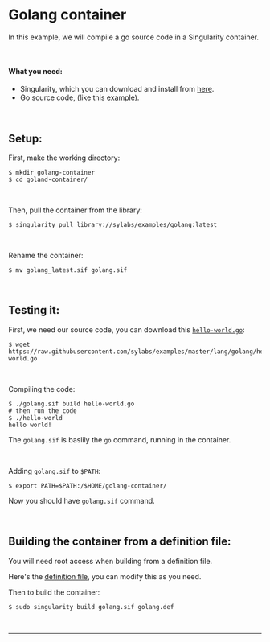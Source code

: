 # Golang container

In this example, we will compile a go source code in a Singularity container.

<br>


#### What you need:
 - Singularity, which you can download and install from [here](https://github.com/sylabs/singularity).
 - Go source code, (like this [example](https://raw.githubusercontent.com/sylabs/examples/master/lang/golang/hello-world.go)).

<br>



## Setup:

First, make the working directory:

```
$ mkdir golang-container
$ cd goland-container/
```

<br>

Then, pull the container from the library:

```
$ singularity pull library://sylabs/examples/golang:latest
```

<br>

Rename the container:

```
$ mv golang_latest.sif golang.sif
```

<br>


## Testing it:

First, we need our source code, you can download this [`hello-world.go`](https://raw.githubusercontent.com/sylabs/examples/master/lang/golang/hello-world.go
):

```
$ wget https://raw.githubusercontent.com/sylabs/examples/master/lang/golang/hello-world.go
```

<br>

Compiling the code:

```
$ ./golang.sif build hello-world.go
# then run the code
$ ./hello-world
hello world!
```

The `golang.sif` is baslily the `go` command, running in the container.

<br>

Adding `golang.sif` to `$PATH`:

```
$ export PATH=$PATH:/$HOME/golang-container/
```

Now you should have `golang.sif` command.

<br>

## Building the container from a definition file:

You will need root access when building from a definition file.

Here's the [definition file](https://raw.githubusercontent.com/sylabs/examples/master/lang/golang/golang.def), you can modify this as you need.

Then to build the container:

```
$ sudo singularity build golang.sif golang.def
```

<br>

____

<br>


